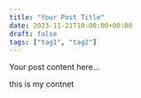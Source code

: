 ```yaml
---
title: "Your Post Title"
date: 2023-11-21T10:00:00+00:00
draft: false
tags: ["tag1", "tag2"]
---
```


Your post content here...

this is my contnet
